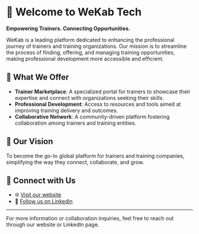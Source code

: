 # 👋 Welcome to WeKab Tech

**Empowering Trainers. Connecting Opportunities.**

WeKab is a leading platform dedicated to enhancing the professional journey of trainers and training organizations. Our mission is to streamline the process of finding, offering, and managing training opportunities, making professional development more accessible and efficient.

## 🌟 What We Offer

- **Trainer Marketplace**: A specialized portal for trainers to showcase their expertise and connect with organizations seeking their skills.
- **Professional Development**: Access to resources and tools aimed at improving training delivery and outcomes.
- **Collaborative Network**: A community-driven platform fostering collaboration among trainers and training entities.

## 🚀 Our Vision

To become the go-to global platform for trainers and training companies, simplifying the way they connect, collaborate, and grow.

## 🔗 Connect with Us

- 🌐 [Visit our website](https://www.wekab.com)
- 💼 [Follow us on LinkedIn](https://www.linkedin.com/company/wekab)

---

For more information or collaboration inquiries, feel free to reach out through our website or LinkedIn page.
